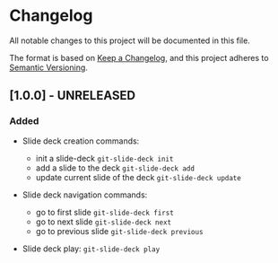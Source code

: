 # Changelog

All notable changes to this project will be documented in this file.

The format is based on [Keep a Changelog](https://keepachangelog.com/en/1.0.0/),
and this project adheres to
[Semantic Versioning](https://semver.org/spec/v2.0.0.html).

## [1.0.0] - UNRELEASED

### Added

- Slide deck creation commands:

  - init a slide-deck `git-slide-deck init`
  - add a slide to the deck `git-slide-deck add`
  - update current slide of the deck `git-slide-deck update`

- Slide deck navigation commands:

  - go to first slide `git-slide-deck first`
  - go to next slide `git-slide-deck next`
  - go to previous slide `git-slide-deck previous`

- Slide deck play: `git-slide-deck play`
